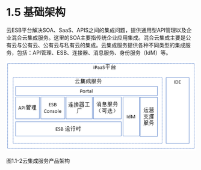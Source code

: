 # 1.5 基础架构

云ESB平台解决SOA、SaaS、APIS之间的集成问题，提供通用型API管理以及企业混合云集成服务。这里的SOA主要指传统企业应用集成。混合云集成主要是公有云与公有云、公有云与私有云的集成。云集成服务提供各种不同类型的集成服务，包括：API管理、ESB、连接器、消息服务、身份服务（IdM）等。

![](/articles/cesb/1-/images/image4.png)

 
图1.1-2云集成服务产品架构

